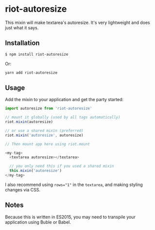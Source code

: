 # riot-autoresize

This mixin will make textarea's autoresize. It's very lightweight and does just what it says.

## Installation

```bash
$ npm install riot-autoresize
```

Or:
```bash
yarn add riot-autoresize
```

## Usage

Add the mixin to your application and get the party started:

```javascript
import autoresize from 'riot-autoresize'

// mount it globally (used by all tags automatically)
riot.mixin(autoresize)

// or use a shared mixin (preferred)
riot.mixin('autoresize', autoresize)

// Then mount app here using riot.mount
```

```javascript
<my-tag>
  <textarea autoresize></textarea>

  // you only need this if you used a shared mixin
  this.mixin('autoresize')
</my-tag>
```

I also recommend using `rows="1"` in the `textarea`, and making styling changes via CSS.

## Notes

Because this is written in ES2015, you may need to transpile your application using Buble or Babel. 
